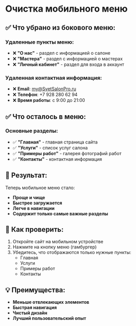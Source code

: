 # Очистка мобильного меню

## ✅ Что убрано из бокового меню:

### Удаленные пункты меню:
- ❌ **"О нас"** - раздел с информацией о салоне
- ❌ **"Мастера"** - раздел с информацией о мастерах
- ❌ **"Личный кабинет"** - раздел для входа в аккаунт

### Удаленная контактная информация:
- ❌ **Email**: my@SvetSalonPro.ru
- ❌ **Телефон**: +7 928 280 62 94
- ❌ **Время работы**: с 9:00 до 21:00

## ✅ Что осталось в меню:

### Основные разделы:
- ✅ **"Главная"** - главная страница сайта
- ✅ **"Услуги"** - список услуг салона
- ✅ **"Примеры работ"** - галерея фотографий работ
- ✅ **"Контакты"** - контактная информация

## 🎯 Результат:

Теперь мобильное меню стало:
- **Проще и чище**
- **Быстрее загружается**
- **Легче в навигации**
- **Содержит только самые важные разделы**

## 📱 Как проверить:

1. Откройте сайт на мобильном устройстве
2. Нажмите на кнопку меню (гамбургер)
3. Убедитесь, что отображаются только нужные пункты:
   - Главная
   - Услуги
   - Примеры работ
   - Контакты

## 💡 Преимущества:

- **Меньше отвлекающих элементов**
- **Быстрая навигация**
- **Чистый дизайн**
- **Лучший пользовательский опыт**
